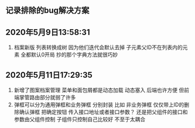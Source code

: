 ## 记录排除的bug解决方案

## 2020年5月9日13:58:31
1. 档案新版 列表转换成树 因为他们迭代会默认去掉 子元素父ID不在列表内的元素 全都默认0开局 抄的那个字典方法就很巧妙

## 2020年5月11日17:29:35
1. 新增了图案档案管理 菜单和面包屑都是动态加载 动态塞入 后端也许方便 但前端掌管路由部分就弱了许多
2. 弹框可以分为通用弹框和业务弹框 分别封装 比如 非业务弹框 仅仅带上ID的删除确认弹框 把确定按钮 传入接口地址或者接口参数？ 还是把父组件的接口和参数由父组件控制 子组件只控制自己比较好 不至于太耦合
